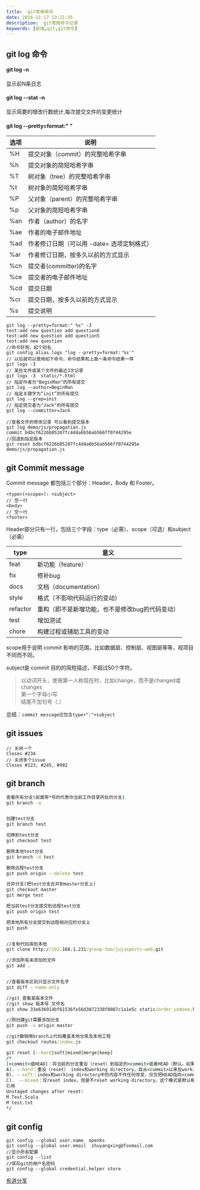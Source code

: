 ```yaml
---
title:  git常用命令   
date: 2016-11-17 13:21:35  
description:  git常用命令记录  
keywords: [前端,git,git命令]  
---
```




## git log 命令

#### git log -n
显示前N条日志

#### git log --stat -n
显示简要的增改行数统计,每次提交文件的变更统计

#### git log --pretty=format:" "

选项 | 说明
-----|-----
%H  |提交对象（commit）的完整哈希字串   
%h  |提交对象的简短哈希字串  
%T  |树对象（tree）的完整哈希字串  
%t  |树对象的简短哈希字串  
%P  |父对象（parent）的完整哈希字串  
%p  |父对象的简短哈希字串  
%an |作者（author）的名字  
%ae |作者的电子邮件地址  
%ad |作者修订日期（可以用 -date= 选项定制格式）  
%ar |作者修订日期，按多久以前的方式显示  
%cn |提交者(committer)的名字  
%ce |提交者的电子邮件地址  
%cd |提交日期  
%cr |提交日期，按多久以前的方式显示  
%s  |提交说明  


```
git log --pretty=format:" %s" -3
test:add new question add question6
test:add new question add question5
test:add new question
//命令好用，起个别名
git config alias.logs "log --pretty=format:'%s'"
// 以后就可以使用如下命令，命令结果和上面一条命令结果一样
git logs -3
// 某些文件或某个文件的最近3次记录
git logs -3  static/*.html
// 指定作者为"BeginMan"的所有提交
git log --author=BeginMan
// 指定关键字为“init”的所有提交
git log --grep=init
// 指定提交者为"Jack"的所有提交
git log --committer=Jack

//查看文件的修改记录 可以看到提交版本
git log demo/js/propagation.js
commit bdbcf6226b05207fc4d4a6b56ab566ff0744295e
//回退到指定版本
git reset bdbcf6226b05207fc4d4a6b56ab566ff0744295e demo/js/propagation.js
```

## git Commit message
Commit message 都包括三个部分：Header，Body 和 Footer。
```
<type>(<scope>): <subject>
// 空一行
<body>
// 空一行
<footer>
```

 Header部分只有一行，包括三个字段：type（必需）、scope（可选）和subject（必需）

type  | 意义
---|---
feat|新功能（feature）
fix|修补bug  
docs|文档（documentation）  
style| 格式（不影响代码运行的变动）  
refactor|重构（即不是新增功能，也不是修改bug的代码变动）  
test|增加测试  
chore|构建过程或辅助工具的变动  

scope用于说明 commit 影响的范围，比如数据层、控制层、视图层等等，视项目不同而不同。

subject是 commit 目的的简短描述，不超过50个字符。

>以动词开头，使用第一人称现在时，比如change，而不是changed或changes  
第一个字母小写  
结尾不加句号（.）  

总结：`commit message应包含type+":"+subject`

## git issues
```
// 关闭一个
Closes #234
// 关闭多个issue
Closes #123, #245, #992
```

## git branch

```cmd
查看所有分支(前面带*号的代表你当前工作目录所处的分支)
git branch -a  


创建test分支
git branch test  

切换到test分支
git checkout test  

删除本地test分支
git branch -d test

删除远程test分支
git push origin --delete test

合并分支(把test分支合并到master分支上)
git checkout master
git merge test

把当前test分支提交到远程test分支
git push origin test

把本地所有分支提交到远程相对应的分支上
git push


//复制代码库到本地
git clone http://192.168.1.231/group-two/jujusports-web.git

//添加所有未添加的文件
git add .


//查看版本区别只显示文件名字
git diff --name-only

//git 查看某版本文件
//git show 版本号 文件名
git show 33e636914bf61536fe56d3872338f0087c1a1e5c static/order_undone.html

//刚创建git需要添加分支
git push -u origin master

//git撤销用branch上代码覆盖本地仓库及本地工程
git checkout routes/index.js

git reset [--hard|soft|mixed|merge|keep]
/*
[<commit>或HEAD]：将当前的分支重设（reset）到指定的<commit>或者HEAD（默认，如果不显示指定commit，默认是HEAD，即最新的一次提交），并且根据[mode]有可能更新index和working directory。mode的取值可以是hard、soft、mixed、merged、keep。下面来详细说明每种模式的意义和效果。
A). --hard：重设（reset） index和working directory，自从<commit>以来在working directory中的任何改变都被丢弃，并把HEAD指向<commit>。
B). --soft：index和working directory中的内容不作任何改变，仅仅把HEAD指向<commit>。这个模式的效果是，执行完毕后，自从<commit>以来的所有改变都会显示在git status的"Changes to be committed"中。
C).  --mixed：仅reset index，但是不reset working directory。这个模式是默认模式，即当不显示告知git reset模式时，会使用mixed模式。这个模式的效果是，working directory中文件的修改都会被保留，不会丢弃，但是也不会被标记成"Changes to be committed"，但是会打出什么还未被更新的报告。报告如下：
引用
Unstaged changes after reset:
M Test.Scala
M test.txt
*/

```

## git config
```
git config --global user.name  openks
git config --global user.email  zhuyangxing@foxmail.com
//显示所有配置
git config --list
//保存git的用户名密码
git config --global credential.helper store

```


[有道分享](http://note.youdao.com/yws/public/redirect/share?id=5f785b0976e591a76c962e0624feec5a&type=false)

